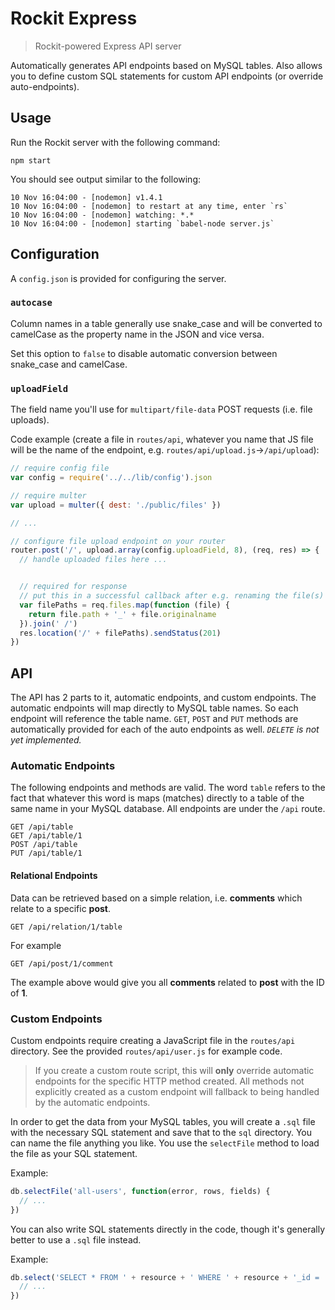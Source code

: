 # Rockit Express

> Rockit-powered Express API server

Automatically generates API endpoints based on MySQL tables. Also allows you to define custom SQL statements for custom API endpoints (or override auto-endpoints).

## Usage

Run the Rockit server with the following command:

```
npm start
```

You should see output similar to the following:

```
10 Nov 16:04:00 - [nodemon] v1.4.1
10 Nov 16:04:00 - [nodemon] to restart at any time, enter `rs`
10 Nov 16:04:00 - [nodemon] watching: *.*
10 Nov 16:04:00 - [nodemon] starting `babel-node server.js`
```

## Configuration

A `config.json` is provided for configuring the server.

### `autocase`

Column names in a table generally use snake_case and will be converted to camelCase as the property name in the JSON and vice versa.

Set this option to `false` to disable automatic conversion between snake_case and camelCase.

### `uploadField`

The field name you'll use for `multipart/file-data` POST requests (i.e. file uploads).

Code example (create a file in `routes/api`, whatever you name that JS file will be the name of the endpoint, e.g. `routes/api/upload.js`→`/api/upload`):

```js
// require config file
var config = require('../../lib/config').json

// require multer
var upload = multer({ dest: './public/files' })

// ...

// configure file upload endpoint on your router
router.post('/', upload.array(config.uploadField, 8), (req, res) => {
  // handle uploaded files here ...


  // required for response
  // put this in a successful callback after e.g. renaming the file(s)
  var filePaths = req.files.map(function (file) {
    return file.path + '_' + file.originalname
  }).join(' /')
  res.location('/' + filePaths).sendStatus(201)
})
```

## API

The API has 2 parts to it, automatic endpoints, and custom endpoints. The automatic endpoints will map directly to MySQL table names. So each endpoint will reference the table name. `GET`, `POST` and `PUT` methods are automatically provided for each of the auto endpoints as well. *`DELETE` is not yet implemented.*

### Automatic Endpoints

The following endpoints and methods are valid. The word `table` refers to the fact that whatever this word is maps (matches) directly to a table of the same name in your MySQL database. All endpoints are under the `/api` route.

```
GET /api/table
GET /api/table/1
POST /api/table
PUT /api/table/1
```

#### Relational Endpoints

Data can be retrieved based on a simple relation, i.e. **comments** which relate to a specific **post**.

```
GET /api/relation/1/table
```

For example

```
GET /api/post/1/comment
```

The example above would give you all **comments** related to **post** with the ID of **1**.

### Custom Endpoints

Custom endpoints require creating a JavaScript file in the `routes/api` directory. See the provided `routes/api/user.js` for example code.

> If you create a custom route script, this will **only** override automatic endpoints for the specific HTTP method created. All methods not explicitly created as a custom endpoint will fallback to being handled by the automatic endpoints.

In order to get the data from your MySQL tables, you will create a `.sql` file with the necessary SQL statement and save that to the `sql` directory. You can name the file anything you like. You use the `selectFile` method to load the file as your SQL statement.

Example:

```js
db.selectFile('all-users', function(error, rows, fields) {
  // ...
})
```

You can also write SQL statements directly in the code, though it's generally better to use a `.sql` file instead.

Example:

```js
db.select('SELECT * FROM ' + resource + ' WHERE ' + resource + '_id = :id', { id: id }, (error, rows, fields) => {
  // ...
})
```
